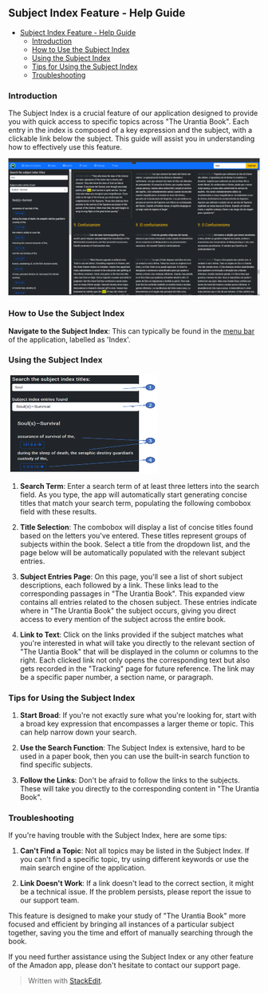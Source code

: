 ## Subject Index Feature - Help Guide

<!-- TOC start (generated with https://github.com/derlin/bitdowntoc) -->

- [Subject Index Feature - Help Guide](#subject-index-feature-help-guide)
  * [Introduction](#introduction)
  * [How to Use the Subject Index](#how-to-use-the-subject-index)
  * [Using the Subject Index](#using-the-subject-index)
  * [Tips for Using the Subject Index](#tips-for-using-the-subject-index)
  * [Troubleshooting](#troubleshooting)

<!-- TOC end -->


### Introduction

The Subject Index is a crucial feature of our application designed to provide you with quick access to specific topics across "The Urantia Book". Each entry in the index is composed of a key expression and the subject, with a clickable link below the subject. This guide will assist you in understanding how to effectively use this feature.

![The subjec index](images/Index.png)

### How to Use the Subject Index

**Navigate to the Subject Index**: This can typically be found in the [menu bar](menubar.md) of the application, labelled as 'Index'.

### Using the Subject Index

<img src="images/Index01.png" alt="Index contents" width="300" height="200" />

1.  **Search Term**: Enter a search term of at least three letters into the search field. As you type, the app will automatically start generating concise titles that match your search term, populating the following combobox field with these results.
    
2.  **Title Selection**: The combobox will display a list of concise titles found based on the letters you've entered. These titles represent groups of subjects within the book. Select a title from the dropdown list, and the page below will be automatically populated with the relevant subject entries.  
    
3.  **Subject Entries Page**: On this page, you'll see a list of short subject descriptions, each followed by a link. These links lead to the corresponding passages in "The Urantia Book". This expanded view contains all entries related to the chosen subject. These entries indicate where in "The Urantia Book" the subject occurs, giving you direct access to every mention of the subject across the entire book.
    
4.  **Link to Text**: Click on the links provided if the subject matches what you're interested in what will take you directly to the relevant section of "The Uantia Book" that will be displayed in the column or columns to the right. Each clicked link not only opens the corresponding text but also gets recorded in the "Tracking" page for future reference.  The link may be a specific paper number, a section name, or paragraph.
    

### Tips for Using the Subject Index

1.  **Start Broad**: If you're not exactly sure what you're looking for, start with a broad key expression that encompasses a larger theme or topic. This can help narrow down your search.
    
2.  **Use the Search Function**: The Subject Index is extensive, hard to be used in a paper book, then you can use the built-in search function to find specific subjects.
    
3.  **Follow the Links**: Don't be afraid to follow the links to the subjects. These will take you directly to the corresponding content in "The Urantia Book".
    

### Troubleshooting

If you're having trouble with the Subject Index, here are some tips:

1.  **Can't Find a Topic**: Not all topics may be listed in the Subject Index. If you can't find a specific topic, try using different keywords or use the main search engine of the application.
    
2.  **Link Doesn't Work**: If a link doesn't lead to the correct section, it might be a technical issue. If the problem persists, please report the issue to our support team.
    
This feature is designed to make your study of "The Urantia Book" more focused and efficient by bringing all instances of a particular subject together, saving you the time and effort of manually searching through the book.

If you need further assistance using the Subject Index or any other feature of the Amadon app, please don't hesitate to contact our support page.

> Written with [StackEdit](https://stackedit.io/).
<!--stackedit_data:
eyJoaXN0b3J5IjpbMjEzMDc4MDcxNiwtMTkxOTMyNTcxLDE1Nj
Q1MjczNDAsNTE1NTA3Njk1LC0xOTg1MzE5NzQsMTA0NTM2NzYz
Ml19
-->